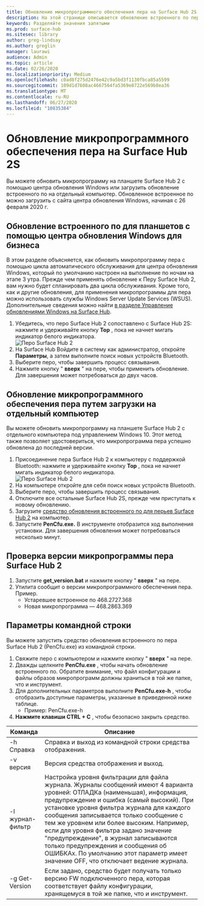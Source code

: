```yaml
---
title: Обновление микропрограммного обеспечения пера на Surface Hub 2S
description: На этой странице описывается обновление встроенного по пера Surface Hub 2.
keywords: Разделяйте значения запятыми
ms.prod: surface-hub
ms.sitesec: library
author: greg-lindsay
ms.author: greglin
manager: laurawi
audience: Admin
ms.topic: article
ms.date: 02/26/2020
ms.localizationpriority: Medium
ms.openlocfilehash: c0ad8f275d2476e42c9a5bd3f1130fbca85a5599
ms.sourcegitcommit: 109d1d7608ac4667564fa5369e8722e569b8ea36
ms.translationtype: MT
ms.contentlocale: ru-RU
ms.lasthandoff: 06/27/2020
ms.locfileid: "10835384"
---
```

# Обновление микропрограммного обеспечения пера на Surface Hub 2S

Вы можете обновить микропрограмму на планшете Surface Hub 2 с помощью центра обновления Windows или загрузить обновление встроенного по на отдельный компьютер. Обновленное встроенное по можно загрузить с сайта центра обновления Windows, начиная с 26 февраля 2020 г. 

## Обновление встроенного по для планшетов с помощью центра обновления Windows для бизнеса

В этом разделе объясняется, как обновить микропрограмму пера с помощью цикла автоматического обслуживания для центра обновления Windows, который по умолчанию настроен на выполнение по ночам на этапе 3 утра. Прежде чем применять обновление к Перу Surface Hub 2, вам нужно будет спланировать два цикла обслуживания. Кроме того, как и другие обновления, для применения микропрограммы для пера можно использовать службы Windows Server Update Services (WSUS). Дополнительные сведения можно найти [в разделе Управление обновлениями Windows на Surface Hub](manage-windows-updates-for-surface-hub.md).

1. Убедитесь, что перо Surface Hub 2 сопоставлено с Surface Hub 2S: нажмите и удерживайте кнопку **Top** , пока не начнет мигать индикатор белого индикатора. <br>
![Перо Surface Hub 2](images/sh2-pen-1.png) <br>
2. На Surface Hub Войдите в систему как администратор, откройте **Параметры**, а затем выполните поиск новых устройств Bluetooth.
3. Выберите перо, чтобы завершить процесс связывания.
4. Нажмите кнопку " **вверх** " на пере, чтобы применить обновление. Для завершения может потребоваться до двух часов.

## Обновление микропрограммного обеспечения пера путем загрузки на отдельный компьютер

Вы можете обновить микропрограмму на планшете Surface Hub 2 с отдельного компьютера под управлением Windows 10. Этот метод также позволяет удостовериться, что микропрограмма пера успешно обновлена до последней версии.

1. Присоединение пера Surface Hub 2 к компьютеру с поддержкой Bluetooth: нажмите и удерживайте кнопку **Top** , пока не начнет мигать индикатор белого индикатора. <br>
![Перо Surface Hub 2](images/sh2-pen-1.png) <br>
2. На компьютере откройте для себя поиск новых устройств Bluetooth.
3. Выберите перо, чтобы завершить процесс связывания.
4. Отключите все остальные Surface Hub 2S, прежде чем приступать к новому обновлению.
3. Загрузите [средство обновления встроенного по для перьев Surface Hub 2](https://download.microsoft.com/download/8/3/F/83FD5089-D14E-42E3-AF7C-6FC36F80D347/Pen_Firmware_Tool.zip) на компьютер.
4. Запустите **PenCfu.exe.** В инструменте отобразится ход выполнения установки. Для завершения обновления может потребоваться несколько минут. 


## Проверка версии микропрограммы пера Surface Hub 2

1. Запустите **get_version.bat** и нажмите кнопку " **вверх** " на пере.
2. Утилита сообщит о версии микропрограммного обеспечения пера. Пример.
    - Устаревшее встроенное по 468.2727.368
    - Новая микропрограмма — 468.2863.369

## Параметры командной строки

Вы можете запустить средство обновления встроенного по пера Surface Hub 2 (PenCfu.exe) из командной строки.

1. Свяжите перо с компьютером и нажмите кнопку " **вверх** " на пере.
2. Дважды щелкните **PenCfu.exe** , чтобы начать обновление встроенного по. Обратите внимание, что файл конфигурации и файлы образов микропрограмм должны храниться в той же папке, что и инструмент.
3. Для дополнительных параметров выполните **PenCfu.exe-h** , чтобы отобразить доступные параметры, указанные в приведенной ниже таблице.  
    - Пример: PenCfu.exe-h
4. **Нажмите клавиши CTRL + C** , чтобы безопасно закрыть средство.

 

| **Команда**    | **Описание**                                                                                                                                                                                                                                                                                                                                                                                |
| -------------- | ---------------------------------------------------------------------------------------------------------------------------------------------------------------------------------------------------------------------------------------------------------------------------------------------------------------------------------------------------------------------------------------------- |
| -h Справка        | Справка и выход из командной строки средства отображения.                                                                                                                                                                                                                                                                                                                                             |
| -v версия     | Версия средства отображения и выход.                                                                                                                                                                                                                                                                                                                                                                 |
| -l журнал-фильтр  | Настройка уровня фильтрации для файла журнала. Журналы сообщений имеют 4 варианта уровней: ОТЛАДКа (наименьшая), информация, предупреждение и ошибка (самый высокий). При установке уровня фильтра журнала для каждого сообщения записывается только сообщение с тем же уровнем или более высоким. Например, если для уровня фильтра задано значение "предупреждение", в журнал записываются только предупреждения и сообщения об ОШИБКАх. По умолчанию этот параметр имеет значение OFF, что отключает ведение журнала. |
| -g Get-Version | Если задано, средство будет получать только версию FW подключенного пера, которая соответствует файлу конфигурации, хранящемуся в той же папке, что и инструмент.                                                                                                                                                                                                                                    